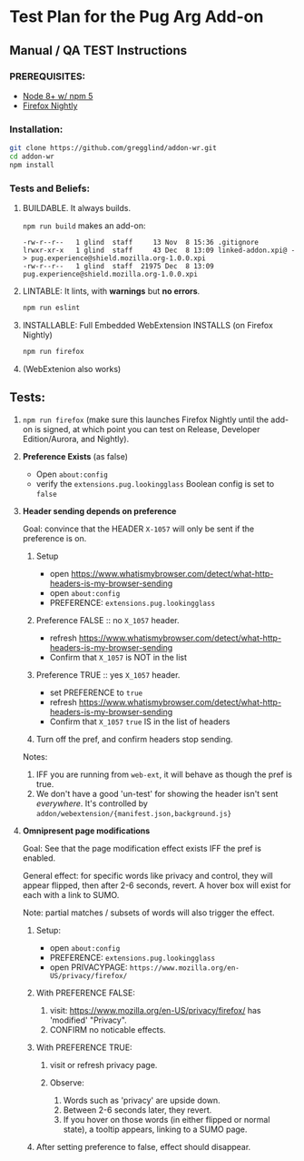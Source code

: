 # Test Plan for the Pug Arg Add-on


## Manual / QA TEST Instructions

### PREREQUISITES:

- [Node 8+ w/ npm 5](https://nodejs.org/en/download/)
- [Firefox Nightly](https://www.mozilla.org/firefox/channel/desktop/)

### Installation:

```sh
git clone https://github.com/gregglind/addon-wr.git
cd addon-wr
npm install
```

### Tests and Beliefs:

1.  BUILDABLE.  It always builds.

    `npm run build` makes an add-on:

    ```
    -rw-r--r--   1 glind  staff     13 Nov  8 15:36 .gitignore
    lrwxr-xr-x   1 glind  staff     43 Dec  8 13:09 linked-addon.xpi@ -> pug.experience@shield.mozilla.org-1.0.0.xpi
    -rw-r--r--   1 glind  staff  21975 Dec  8 13:09 pug.experience@shield.mozilla.org-1.0.0.xpi
    ```

2.  LINTABLE:  It lints, with **warnings** but **no errors**.

    ```sh
    npm run eslint
    ```

3.  INSTALLABLE:  Full Embedded WebExtension INSTALLS (on Firefox Nightly)

    ```sh
    npm run firefox
    ```

4.  (WebExtenion also works)


## Tests:

1. `npm run firefox` (make sure this launches Firefox Nightly until the add-on is signed, at which point you can test on Release, Developer Edition/Aurora, and Nightly).

1. **Preference Exists** (as false)

    - Open `about:config`
    - verify the `extensions.pug.lookingglass` Boolean config is set to `false`

1. **Header sending depends on preference**

    Goal: convince that the HEADER `X-1057` will only be sent if the preference is on.

    1. Setup

        - open https://www.whatismybrowser.com/detect/what-http-headers-is-my-browser-sending
        - open `about:config`
        - PREFERENCE:  `extensions.pug.lookingglass`

    1. Preference FALSE :: no `X_1057` header.
        - refresh https://www.whatismybrowser.com/detect/what-http-headers-is-my-browser-sending
        - Confirm that `X_1057` is NOT in the list

    2. Preference TRUE :: yes `X_1057` header.
        - set PREFERENCE to `true`
        - refresh https://www.whatismybrowser.com/detect/what-http-headers-is-my-browser-sending
        - Confirm that `X_1057` `true` IS in the list of headers

    3.  Turn off the pref, and confirm headers stop sending.

    Notes:

    1. IFF you are running from `web-ext`, it will behave as though the pref is true.
    2. We don't have a good 'un-test' for showing the header isn't sent *everywhere*.  It's controlled by `addon/webextension/{manifest.json,background.js}`

1. **Omnipresent page modifications**

    Goal:  See that the page modification effect exists IFF the pref is enabled.

    General effect: for specific words like privacy and control, they will appear flipped, then after 2-6 seconds, revert.  A hover box will exist for each with a link to SUMO.

    Note:  partial matches / subsets of words will also trigger the effect.

    1. Setup:

        - open `about:config`
        - PREFERENCE:  `extensions.pug.lookingglass`
        - open PRIVACYPAGE: `https://www.mozilla.org/en-US/privacy/firefox/`

    1.  With PREFERENCE FALSE:

        1. visit: https://www.mozilla.org/en-US/privacy/firefox/ has 'modified' "Privacy".
        1. CONFIRM no noticable effects.

    1.  With PREFERENCE TRUE:

        1. visit or refresh privacy page.
        2. Observe:

            1.  Words such as 'privacy' are upside down.
            2.  Between 2-6 seconds later, they revert.
            3.  If you hover on those words (in either flipped or normal state), a tooltip appears, linking to a SUMO page.

    1.  After setting preference to false, effect should disappear.
